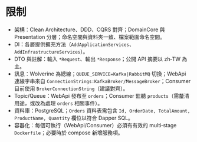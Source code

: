 # 限制

- 架構：Clean Architecture、DDD、CQRS 對齊；DomainCore 與 Presentation 分層；命名空間與資料夾一致、檔案範圍命名空間。
- DI：各層提供擴充方法（`AddApplicationServices`、`AddInfrastructureServices`）。
- DTO 與註解：輸入 `*Request`、輸出 `*Response`；公開 API 摘要以 zh‑TW 為主。
- 訊息：Wolverine 為總線；`QUEUE_SERVICE=Kafka|RabbitMQ` 切換；WebApi 連線字串來自 `ConnectionStrings:KafkaBroker/MessageBroker`；Consumer 目前使用 `BrokerConnectionString`（建議對齊）。
- Topic/Queue：WebApi 發布至 `orders`；Consumer 監聽 `products`（需釐清用途，或改為處理 `orders` 相關事件）。
- 資料庫：PostgreSQL；`Orders` 資料表需包含 `Id, OrderDate, TotalAmount, ProductName, Quantity` 欄位以符合 Dapper SQL。
- 容器化：每個可執行（WebApi/Consumer）必須有有效的 multi‑stage `Dockerfile`；必要時於 compose 新增服務項。
